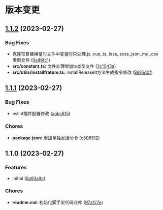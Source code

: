 # 版本变更

## [1.1.2](http://10.0.30.40:9191/zhangyushi/create-sjc-cli-app/compare/1.1.1...1.1.2) (2023-02-27)


### Bug Fixes

* 克隆项目替换量时文件中变量时只处理.js,.vue,.ts,.less,.scss,.json,.md,.css类型文件 ([0a86fc1](http://10.0.30.40:9191/zhangyushi/create-sjc-cli-app/commit/0a86fc1a13cb0a099abf79c98801d47e76cef72d))
* **src/constant.ts:** 文件处理增加ts类型文件 ([3c1043a](http://10.0.30.40:9191/zhangyushi/create-sjc-cli-app/commit/3c1043a43f2e4d893046c7d0c6b423e47ebc1f51))
* **src/utils/installfrature.ts:** installReleaseIt方法生成指令修改 ([9916d0f](http://10.0.30.40:9191/zhangyushi/create-sjc-cli-app/commit/9916d0faa44f15d72faa257e12ffe3a714316b0d))

## [1.1.1](http://10.0.30.40:9191/zhangyushi/create-sjc-cli-app/compare/1.1.0...1.1.1) (2023-02-27)


### Bug Fixes

* eslint插件配置修改 ([aabc815](http://10.0.30.40:9191/zhangyushi/create-sjc-cli-app/commit/aabc815562e4ebfece7bb43ebc3c871a6339b427))


### Chores

* **package.json:** 增加单独发版命令 ([c506512](http://10.0.30.40:9191/zhangyushi/create-sjc-cli-app/commit/c506512482af6602b62be2e12282f0622dbf05fd))

## 1.1.0 (2023-02-27)


### Features

* initial ([8a93a9c](http://10.0.30.40:9191/zhangyushi/create-sjc-cli-app/commit/8a93a9cb1a67004380575222843f6ae77f01c55f))


### Chores

* **readme.md:** 初始化脚手架代码仓库 ([97af27e](http://10.0.30.40:9191/zhangyushi/create-sjc-cli-app/commit/97af27edadc36eba98ed6b9433786190947c32ff))